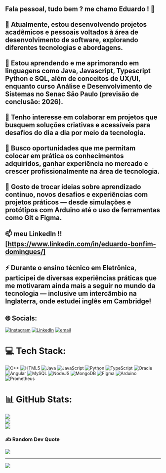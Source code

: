 
## Fala pessoal, tudo bem ? me chamo Eduardo ! 👋<br><br>🔭 Atualmente, estou desenvolvendo projetos acadêmicos e pessoais voltados à área de desenvolvimento de software, explorando diferentes tecnologias e abordagens.<br><br>🌱 Estou aprendendo e me aprimorando em linguagens como Java, Javascript, Typescript Python e SQL, além de conceitos de UX/UI, enquanto curso Análise e Desenvolvimento de Sistemas no Senac São Paulo (previsão de conclusão: 2026).<br><br>👯 Tenho interesse em colaborar em projetos que busquem soluções criativas e acessíveis para desafios do dia a dia por meio da tecnologia.<br><br>🤔 Busco oportunidades que me permitam colocar em prática os conhecimentos adquiridos, ganhar experiência no mercado e crescer profissionalmente na área de tecnologia.<br><br>💬 Gosto de trocar ideias sobre aprendizado contínuo, novos desafios e experiências com projetos práticos — desde simulações e protótipos com Arduino até o uso de ferramentas como Git e Figma.<br><br>📫 meu  LinkedIn !!  [https://www.linkedin.com/in/eduardo-bonfim-domingues/]<br><br>⚡  Durante o ensino técnico em Eletrônica, participei de diversas experiências práticas que me motivaram ainda mais a seguir no mundo da tecnologia — inclusive um intercâmbio na Inglaterra, onde estudei inglês em Cambridge!


## 🌐 Socials:
[![Instagram](https://img.shields.io/badge/Instagram-%23E4405F.svg?logo=Instagram&logoColor=white)](https://instagram.com/https://www.instagram.com/eduardo_bonfiim/) [![LinkedIn](https://img.shields.io/badge/LinkedIn-%230077B5.svg?logo=linkedin&logoColor=white)](https://linkedin.com/in/https://www.linkedin.com/in/eduardo-bonfim-domingues/) [![email](https://img.shields.io/badge/Email-D14836?logo=gmail&logoColor=white)](mailto:duzenhow@gmail.com) 

# 💻 Tech Stack:
![C++](https://img.shields.io/badge/c++-%2300599C.svg?style=for-the-badge&logo=c%2B%2B&logoColor=white) ![HTML5](https://img.shields.io/badge/html5-%23E34F26.svg?style=for-the-badge&logo=html5&logoColor=white) ![Java](https://img.shields.io/badge/java-%23ED8B00.svg?style=for-the-badge&logo=openjdk&logoColor=white) ![JavaScript](https://img.shields.io/badge/javascript-%23323330.svg?style=for-the-badge&logo=javascript&logoColor=%23F7DF1E) ![Python](https://img.shields.io/badge/python-3670A0?style=for-the-badge&logo=python&logoColor=ffdd54) ![TypeScript](https://img.shields.io/badge/typescript-%23007ACC.svg?style=for-the-badge&logo=typescript&logoColor=white) ![Oracle](https://img.shields.io/badge/Oracle-F80000?style=for-the-badge&logo=oracle&logoColor=white) ![Angular](https://img.shields.io/badge/angular-%23DD0031.svg?style=for-the-badge&logo=angular&logoColor=white) ![MySQL](https://img.shields.io/badge/mysql-4479A1.svg?style=for-the-badge&logo=mysql&logoColor=white) ![NodeJS](https://img.shields.io/badge/node.js-6DA55F?style=for-the-badge&logo=node.js&logoColor=white) ![MongoDB](https://img.shields.io/badge/MongoDB-%234ea94b.svg?style=for-the-badge&logo=mongodb&logoColor=white) ![Figma](https://img.shields.io/badge/figma-%23F24E1E.svg?style=for-the-badge&logo=figma&logoColor=white) ![Arduino](https://img.shields.io/badge/-Arduino-00979D?style=for-the-badge&logo=Arduino&logoColor=white) ![Prometheus](https://img.shields.io/badge/Prometheus-E6522C?style=for-the-badge&logo=Prometheus&logoColor=white)
# 📊 GitHub Stats:
![](https://github-readme-stats.vercel.app/api?username=EduBonfim&theme=shadow_blue&hide_border=false&include_all_commits=false&count_private=false)<br/>
![](https://nirzak-streak-stats.vercel.app/?user=EduBonfim&theme=shadow_blue&hide_border=false)<br/>
![](https://github-readme-stats.vercel.app/api/top-langs/?username=EduBonfim&theme=shadow_blue&hide_border=false&include_all_commits=false&count_private=false&layout=compact)

### ✍️ Random Dev Quote
![](https://quotes-github-readme.vercel.app/api?type=horizontal&theme=radical)

---
[![](https://visitcount.itsvg.in/api?id=EduBonfim&icon=0&color=0)](https://visitcount.itsvg.in)

<!-- Proudly created with GPRM ( https://gprm.itsvg.in ) -->
